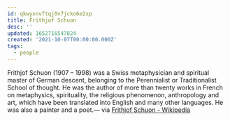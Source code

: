 ```yaml
---
id: qkwyxnvftqj0v7jcko6e2xp
title: Frithjof Schuon
desc: ''
updated: 1652716547824
created: '2021-10-07T00:00:00.000Z'
tags:
  - people
---
```


Frithjof Schuon (1907 – 1998) was a Swiss metaphysician and spiritual master of German descent, belonging to the Perennialist or Traditionalist School of thought. He was the author of more than twenty works in French on metaphysics, spirituality, the religious phenomenon, anthropology and art, which have been translated into English and many other languages. He was also a painter and a poet.— via [Frithjof Schuon - Wikipedia](https://en.wikipedia.org/wiki/Frithjof_Schuon)
